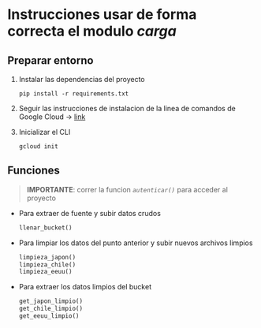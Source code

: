 # Instrucciones usar de forma correcta el modulo _carga_

## Preparar entorno

1. Instalar las dependencias del proyecto

    ```shell
    pip install -r requirements.txt
    ```

2. Seguir las instrucciones de instalacion de la linea de comandos de Google Cloud -> [link](https://cloud.google.com/sdk/docs/install?hl=es-419#installation_instructions)

3. Inicializar el CLI

    ```shell
    gcloud init
    ```

## Funciones

> __IMPORTANTE__: correr la funcion _`autenticar()`_ para acceder al proyecto

- Para extraer de fuente y subir datos crudos

    ```python
    llenar_bucket()
    ```

- Para limpiar los datos del punto anterior y subir nuevos archivos limpios

    ```python
    limpieza_japon()
    limpieza_chile()
    limpieza_eeuu()
    ```

- Para extraer los datos limpios del bucket

    ```python
    get_japon_limpio()
    get_chile_limpio()
    get_eeuu_limpio()
    ```
